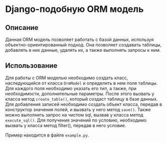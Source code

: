 # Django-подобную ORM модель

## Описание

Данная ORM модель позволяет работать с базой данных, используя объектно-ориентированный подход.
Она позволяет создавать таблицы, добавлять в них данные, удалять их, а также выполнять запросы к ним.

## Использование

Для работы с ORM моделью необходимо создать класс, наследующийся от класса `OrmModel` и определить в нем поля таблицы.
Для каждого поля необходимо указать его тип, а также, при необходимости, дополнительные параметры.
После этого вызвать у класса метод `create_table()`, который создаст таблицу в базе данных.
Для добавления записей необходимо создать объект класса, передав в конструктор значения полей, и вызвать у него метод `save()`.
Также можно выполнить запрос на чистом sql, вызвав у класса метод `execute_sql()`.
Для получения значений по условию, необходимо вызвать у класса метод filter(), передав в него условие.

Пример находится в файле `example.py`.
